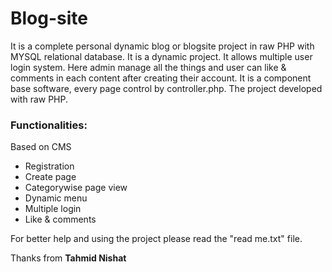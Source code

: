 # Blog-site
It is a complete personal dynamic blog or blogsite project in raw PHP with MYSQL relational database. It is a dynamic project. It allows multiple user login system. Here admin manage all the things and user can like & comments in each content after creating their account. It is a component base software, every page control by controller.php. The project developed with raw PHP.

### Functionalities:
Based on CMS
- Registration
- Create page
- Categorywise page view
- Dynamic menu
- Multiple login
- Like & comments

For better help and using the project please read the "read me.txt" file.

Thanks from **Tahmid Nishat**


